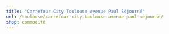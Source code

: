 ```yaml
---
title: "Carrefour City Toulouse Avenue Paul Séjourné"
url: /toulouse/carrefour-city-toulouse-avenue-paul-sejourne/
shop: commodité
---
```

